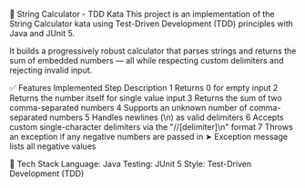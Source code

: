 🧮 String Calculator - TDD Kata
This project is an implementation of the String Calculator kata using Test-Driven Development (TDD) principles with Java and JUnit 5.

It builds a progressively robust calculator that parses strings and returns the sum of embedded numbers — all while respecting custom delimiters and rejecting invalid input.

✅ Features Implemented
Step	Description
1	Returns 0 for empty input
2	Returns the number itself for single value input
3	Returns the sum of two comma-separated numbers
4	Supports an unknown number of comma-separated numbers
5	Handles newlines (\n) as valid delimiters
6	Accepts custom single-character delimiters via the "//[delimiter]\\n" format
7	Throws an exception if any negative numbers are passed in
➤ Exception message lists all negative values

🧰 Tech Stack
Language: Java
Testing: JUnit 5
Style: Test-Driven Development (TDD)
